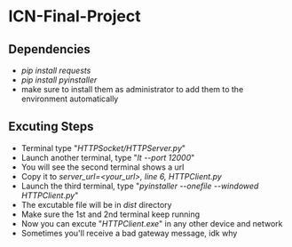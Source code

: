 # ICN-Final-Project

## Dependencies
* *pip install requests*
* *pip install pyinstaller*
* make sure to install them as administrator to add them to the environment automatically

## Excuting Steps
* Terminal type "*HTTPSocket/HTTPServer.py*"
* Launch another terminal, type "*lt --port 12000*"
* You will see the second terminal shows a url
* Copy it to *server_url=<your_url>, line 6, HTTPClient.py*
* Launch the third terminal, type "*pyinstaller --onefile --windowed HTTPClient.py*"
* The excutable file will be in *dist* directory
* Make sure the 1st and 2nd terminal keep running
* Now you can excute "*HTTPClient.exe*" in any other device and network
* Sometimes you'll receive a bad gateway message, idk why